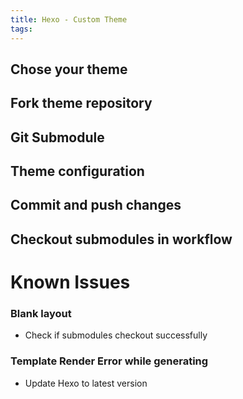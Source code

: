```yaml
---
title: Hexo - Custom Theme
tags:
---
```


## Chose your theme

## Fork theme repository

## Git Submodule

## Theme configuration

## Commit and push changes

## Checkout submodules in workflow




# Known Issues

### Blank layout

* Check if submodules checkout successfully

### Template Render Error while generating

* Update Hexo to latest version